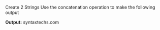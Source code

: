 
Create 2 Strings
Use the concatenation operation to make 
the following output


**Output:**
syntaxtechs.com
